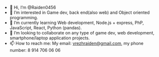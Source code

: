 - 👋 Hi, I’m @Raiden0456
- 👀 I’m interested in Game dev, back end(also web) and Object oriented programming.
- 🌱 I’m currently learning Web development, Node.js + express, PhP, JavaScript, React, Python (pandas).
- 💞️ I’m looking to collaborate on any type of game dev, web development, smartphone/laptop application projects.
- 📫 How to reach me: My email: vrezhraiden@gmail.com, my phone number: 8 914 706 06 06

<!---
Raiden0456/Raiden0456 is a ✨ special ✨ repository because its `README.md` (this file) appears on your GitHub profile.
You can click the Preview link to take a look at your changes.
--->
